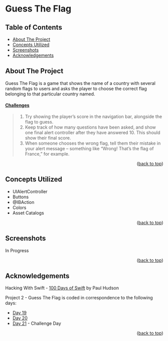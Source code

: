 # Guess The Flag


<!-- Table of Contents -->
## Table of Contents
* [About The Project](#about-the-project)
* [Concepts Utilized](#concepts-utilized)
* [Screenshots](#screenshots)
* [Acknowledgements](#acknowledgements)


<!-- ABOUT THE PROJECT -->
## About The Project

Guess The Flag is a game that shows the name of a country with several random flags to users and asks the player to choose the correct flag belonging to that particular country named.

#### [Challenges](https://www.hackingwithswift.com/read/2/6/wrap-up)
>1. Try showing the player’s score in the navigation bar, alongside the flag to guess.
>2. Keep track of how many questions have been asked, and show one final alert controller after they have answered 10. This should show their final score.
>3. When someone chooses the wrong flag, tell them their mistake in your alert message – something like “Wrong! That’s the flag of France,” for example.

<p align="right">(<a href="#top">back to top</a>)</p>


<!-- CONCEPTS UTILIZED -->
## Concepts Utilized
* UIAlertController
* Buttons
* @IBAction
* Colors
* Asset Catalogs


<p align="right">(<a href="#top">back to top</a>)</p>


<!-- SCREENSHOTS -->
## Screenshots
In Progress

<p align="right">(<a href="#top">back to top</a>)</p>


<!-- ACKNOWLEDGEMENTS -->
## Acknowledgements
Hacking With Swift - [100 Days of Swift] by Paul Hudson

Project 2 - Guess The Flag is coded in correspondence to the following days:
* [Day 19]
* [Day 20]
* [Day 21] - Challenge Day

<p align="right">(<a href="#top">back to top</a>)</p>



<!-- MARKDOWN LINKS & IMAGES -->
<!-- https://www.markdownguide.org/basic-syntax/#reference-style-links -->
[100 Days of Swift]: https://www.hackingwithswift.com/100 (100 Days of Swift)
[Day 19]: https://www.hackingwithswift.com/100/19
[Day 20]: https://www.hackingwithswift.com/100/20
[Day 21]: https://www.hackingwithswift.com/100/21
